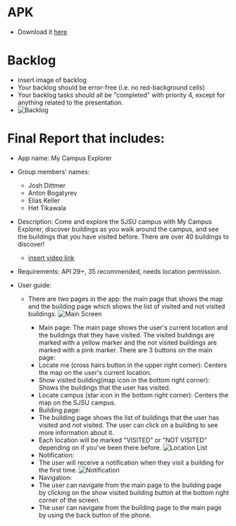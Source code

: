 # APK
- Download it [here](https://drive.google.com/file/d/1bAGBFwxhlO3NJfjxJW4ndal5udNYY4tz/view?usp=sharing)
# Backlog
- insert image of backlog
- Your backlog should be error-free (i.e. no red-background cells)
- Your backlog tasks should all be "completed" with priority 4, except for anything related to the presentation.
- ![Backlog](demo_images/backlog.png)
# Final Report that includes:
- App name: My Campus Explorer
- Group members' names:
    * Josh Dittmer
    * Anton Bogatyrev
    * Elias Keller
    * Het Tikawala
- Description: Come and explore the SJSU campus with My Campus Explorer, discover buildings as you walk
    around the campus, and see the buildings that you have visited before. There are over 40 buildings to discover!
    * [insert video link](link.to.google.drive.video)
- Requirements: API 29+, 35 recommended, needs location permission.

- User guide:
    - There are two pages in the app: the main page that shows the map and the building page which shows the list of visited and not visited buildings.
      ![Main Screen](demo_images/main_screen.png)
        - Main page:
              The main page shows the user's current location and the buildings that they have visited.
              The visited buildings are marked with a yellow marker and the not visited buildings are marked with a pink marker.
              There are 3 buttons on the main page:
        * Locate me (cross hairs button in the upper right corner): Centers the map on the user's current location.
        * Show visited building(map icon in the bottom right corner): Shows the buildings that the user has visited.
        * Locate campus (star icon in the bottom right corner): Centers the map on the SJSU campus.
      
        - Building page:
        * The building page shows the list of buildings that the user has visited and not visited. The user can click on a building to see more information about it.
        * Each location will be marked "VISITED" or "NOT VISITED" depending on if you've been there before.
              ![Location List](demo_images/location_list.png)
      
        - Notification:
        * The user will receive a notification when they visit a building for the first time.
              ![Notification](demo_images/notification.png)
      
        - Navigation:
        * The user can navigate from the main page to the building page by clicking on the show visited building button at the bottom right corner of the screen.
        * The user can navigate from the building page to the main page by using the back button of the phone.